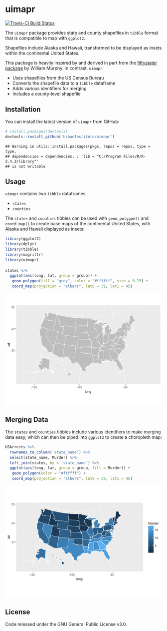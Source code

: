 
<!-- README.md is generated from README.Rmd. Please edit that file -->
uimapr
======

[![Travis-CI Build Status](https://travis-ci.org/UI-Research/uimapr.svg?branch=master)](https://travis-ci.org/UI-Research/uimapr)

The `uimapr` package provides state and county shapefiles in `tibble` format that is compatible to map with `ggplot2`.

Shapefiles include Alaska and Hawaii, transformed to be displayed as insets within the continental United States.

This package is heavily inspired by and derived in part from the [fiftystater package](https://cran.r-project.org/package=fiftystater) by William Murphy. In contrast, `uimapr`:

-   Uses shapefiles from the US Census Bureau
-   Converts the shapefile data to a `tibble` dataframe
-   Adds various identifiers for merging
-   Includes a county-level shapefile

Installation
------------

You can install the latest version of `uimapr` from GitHub:

``` r
# install.packages(devtools)
devtools::install_github('UrbanInstitute/uimapr')
```

    ## Warning in utils::install.packages(pkgs, repos = repos, type = type,
    ## dependencies = dependencies, : 'lib = "C:/Program Files/R/R-3.4.3/library"'
    ## is not writable

Usage
-----

`uimapr` contains two `tibble` dataframes:

-   `states`
-   `counties`

The `states` and `counties` tibbles can be used with `geom_polygon()` and `coord_map()` to create base maps of the continental United States, with Alaska and Hawaii displayed as insets:

``` r
library(ggplot2)
library(dplyr)
library(tibble)
library(magrittr)
library(uimapr)

states %>%
  ggplot(aes(long, lat, group = group)) +
   geom_polygon(fill = "grey", color = "#ffffff", size = 0.25) +
   coord_map(projection = "albers", lat0 = 39, lat1 = 45)
```

![](README_files/figure-markdown_github/blank-state-1.png)

Merging Data
------------

The `states` and `counties` tibbles include various identifiers to make merging data easy, which can then be piped into `ggplot2` to create a choropleth map:

``` r
USArrests %>%
  rownames_to_column('state_name') %>%
  select(state_name, Murder) %>%
  left_join(states, by = 'state_name') %>%
  ggplot(aes(long, lat, group = group, fill = Murder)) +
   geom_polygon(color = "#ffffff") +
   coord_map(projection = "albers", lat0 = 39, lat1 = 45)
```

![](README_files/figure-markdown_github/us-choropleth-1.png)

License
-------

Code released under the GNU General Public License v3.0.
